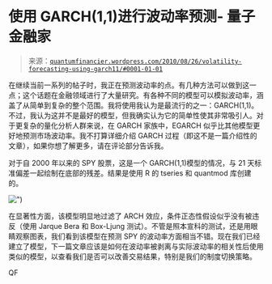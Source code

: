 <!--yml

category: 未分类

日期：2024 年 05 月 18 日 14:04:13

-->

# 使用 GARCH(1,1)进行波动率预测- 量子金融家

> 来源：[`quantumfinancier.wordpress.com/2010/08/26/volatility-forecasting-using-garch11/#0001-01-01`](https://quantumfinancier.wordpress.com/2010/08/26/volatility-forecasting-using-garch11/#0001-01-01)

在继续当前一系列的帖子时，我正在预测波动率的点。有几种方法可以做到这一点；这个话题在金融领域进行了大量研究。有各种不同的模型可以模拟波动率，涵盖了从简单到复杂的整个范围。我将使用我认为是最流行的之一：GARCH(1,1)。不过，我认为这并不是最好的模型，但我确实认为它的简单性使其非常吸引人。对于更复杂的量化分析人群来说，在 GARCH 家族中，EGARCH 似乎比其他模型更好地预测市场波动率。我不打算详细介绍 GARCH 过程（即这不是一篇介绍性的文章），如果你想了解更多，请在评论部分告诉我。

对于自 2000 年以来的 SPY 股票，这是一个 GARCH(1,1)模型的情况，与 21 天标准偏差一起绘制在底部的残差。结果是使用 R 的 tseries 和 quantmod 库创建的。

![")](https://quantumfinancier.wordpress.com/wp-content/uploads/2010/08/garch11.png)

在显著性方面，该模型明显地过滤了 ARCH 效应，条件正态性假设似乎没有被违反（使用 Jarque Bera 和 Box-Ljung 测试）。不管是照本宣科的测试，还是用眼睛观察图表，我们看到该模型在预测 SPY 的波动率方面相当不错。现在我们已经建立了模型，下一篇文章应该是如何在波动率被剥离与实际波动率的相关性后使用类似的模型，以查看我们是否可以改善交易结果，特别是我们的制度切换策略。

QF
